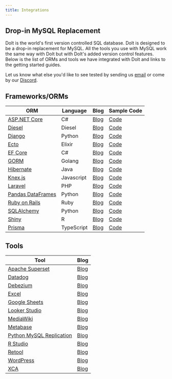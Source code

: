 ```yaml
---
title: Integrations
---
```


## Drop-in MySQL Replacement

Dolt is the world's first version controlled SQL database. Dolt is designed to be a drop-in replacement for MySQL. All the tools you use with MySQL work the same way with Dolt but with Dolt's added version control features. Below is the list of ORMs and tools we have integrated with Dolt and links to the getting started guides. 

Let us know what else you'd like to see tested by sending us [email](mailto:interest@dolthub.com) or come by our [Discord](https://discord.gg/gqr7K4VNKe). 

## Frameworks/ORMs
| ORM                                                                                       | Language   | Blog                                                                           | Sample Code                                                                  | 
|-------------------------------------------------------------------------------------------|------------|--------------------------------------------------------------------------------|------------------------------------------------------------------------------|
| [ASP.NET Core](https://learn.microsoft.com/en-us/aspnet/core/introduction-to-aspnet-core) | C#         | [Blog](https://www.dolthub.com/blog/2024-02-28-works-with-dolt-dotnet-webapp/) | [Code](https://github.com/dolthub/dolt-dotnet-webapp-sample)                 |
| [Diesel](https://www.https://diesel.rs/)                                                  | Diesel     | [Blog](https://www.dolthub.com/blog/2024-08-30-dolt-diesel-getting-started/)   | [Code](https://github.com/dolthub/dolt-diesel-getting-started)               |
| [Django](https://www.djangoproject.com/)                                                  | Python     | [Blog](https://www.dolthub.com/blog/2024-01-31-dolt-django/)                   | [Code](https://github.com/dolthub/dolt_django)                               |
| [Ecto](https://hexdocs.pm/ecto/Ecto.html)                                                 | Elixir     | [Blog](https://www.dolthub.com/blog/2021-07-16-ecto-dolt/)                     | [Code](https://github.com/VinaiRachakonda/Ecto-Dolt-Sample)                  |
| [EF Core](https://learn.microsoft.com/en-us/ef/core/)                                     | C#         | [Blog](https://www.dolthub.com/blog/2023-12-04-works-with-dolt-efcore/)        | [Code](https://github.com/dolthub/efcore-sample)                             |
| [GORM](https://gorm.io/docs/)                                                             | Golang     | [Blog](https://www.dolthub.com/blog/2024-03-15-gorm-with-dolt)                 | [Code](https://github.com/dolthub/gorm-demo)                                 | 
| [Hibernate ](https://hibernate.org/)                                                      | Java       | [Blog](https://www.dolthub.com/blog/2023-11-13-dolt-on-hibernate/)             | [Code](https://github.com/dolthub/hibernate-sample)                          |
| [Knex.js](https://knexjs.org/)                                                            | Javascript | [Blog](https://www.dolthub.com/blog/2023-09-27-dolt-and-knexjs/)               | [Code](https://github.com/dolthub/dolt-knexjs-example)                       |
| [Laravel](https://laravel.com/)                                                           | PHP        | [Blog](https://www.dolthub.com/blog/2024-01-08-dolt-laravel/)                  | [Code](https://github.com/dolthub/chirper)                                   |
| [Pandas DataFrames](https://pandas.pydata.org/docs/reference/api/pandas.DataFrame.html)   | Python     | [Blog](https://www.dolthub.com/blog/2024-06-07-dolt-pandas-dataframes/)        | [Code](https://github.com/dolthub/dolt-pandas-dataframes)                    |
| [Ruby on Rails](https://rubyonrails.org/)                                                 | Ruby       | [Blog](https://www.dolthub.com/blog/2024-02-09-dolt-ruby-on-rails/)            | [Code](https://github.com/dolthub/dolt_rails)                                | 
| [SQLAlchemy](https://www.sqlalchemy.org/)                                                 | Python     | [Blog](https://www.dolthub.com/blog/2023-07-12-sql-alchemy-getting-started/)   | [Code](https://github.com/timsehn/dolt-sqlalchemy-getting-started/tree/main) |
| [Shiny](https://shiny.posit.co/)                                                          | R          | [Blog](https://www.dolthub.com/blog/2024-04-26-dolt-r-shiny/)                  | [Code](https://github.com/dolthub/dolt_shiny)                                | 
| [Prisma](https://www.prisma.io/)                                                          | TypeScript | [Blog](https://www.dolthub.com/blog/2024-06-28-dolt-and-prisma/)               | [Code](https://github.com/dolthub/dolt-prisma-example)                       | 

## Tools

| Tool                                                                                       | Blog                                                                                       | 
|--------------------------------------------------------------------------------------------|--------------------------------------------------------------------------------------------| 
| [Apache Superset](https://superset.apache.org/)                                            | [Blog](https://www.dolthub.com/blog/2023-01-27-dolt-superset/)                             |
| [Datadog](https://www.datadoghq.com/)                                                      | [Blog](https://www.dolthub.com/blog/2024-05-17-dolt-datadog-dashboards/)                   |
| [Debezium](https://debezium.io/)                                                           | [Blog](https://www.dolthub.com/blog/2024-07-19-debezium-works-with-dolt/)                  |
| [Excel](https://www.microsoft.com/en-us/microsoft-365/excel)                               | [Blog](https://www.dolthub.com/blog/2023-11-24-dolt-excel)                                 | 
| [Google Sheets](https://www.google.com/sheets/about/#overview)                             | [Blog](https://www.dolthub.com/blog/2023-09-15-dolt-google-sheets/)                        |
| [Looker Studio](https://lookerstudio.google.com/)                                          | [Blog](https://www.dolthub.com/blog/2023-02-13-dolt-looker/)                               |
| [MediaWiki](https://www.mediawiki.org/wiki/MediaWiki)                                      | [Blog](https://www.dolthub.com/blog/2024-04-05-dolt-mediawiki-wikipedia/)                  |
| [Metabase](https://github.com/metabase/metabase)                                           | [Blog](https://www.dolthub.com/blog/2024-01-24-dolt-metabase/)                             |
| [Python MySQL Replication](https://github.com/julien-duponchelle/python-mysql-replication) | [Blog](https://www.dolthub.com/blog/2024-08-08-python-mysql-replication-works-with-dolt/)  |
| [R Studio](https://posit.co/download/rstudio-desktop/)                                     | [Blog](https://www.dolthub.com/blog/2022-02-14-dolt-and-r/)                                |
| [Retool](https://retool.com/)                                                              | [Blog](https://www.dolthub.com/blog/2023-01-03-superpower-retool-with-dolt/)               |
| [WordPress](https://wordpress.com/)                                                        | [Blog](https://www.dolthub.com/blog/2023-08-04-wordpress-on-dolt/)                         |
| [XCA](https://hohnstaedt.de/xca/)                                                          | [Blog](https://www.dolthub.com/blog/2023-08-21-xca-on-dolt/)                               |
